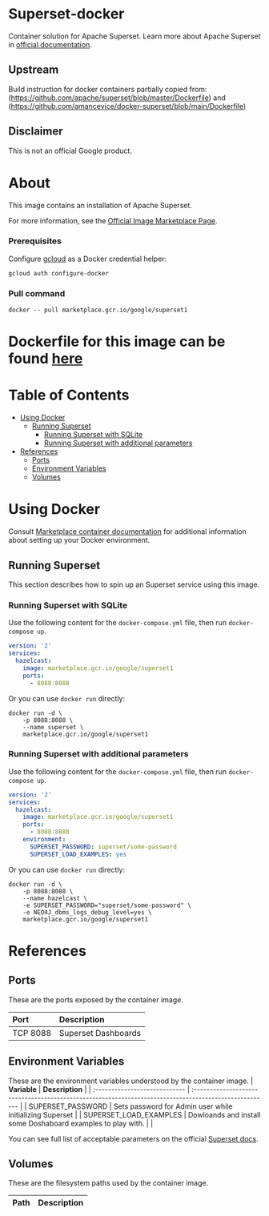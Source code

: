 # Superset-docker

Container solution for Apache Superset.
Learn more about Apache Superset in [official documentation](https://superset.apache.org/).

## Upstream

Build instruction for docker containers partially copied from:
(https://github.com/apache/superset/blob/master/Dockerfile)
and
(https://github.com/amancevice/docker-superset/blob/main/Dockerfile)

## Disclaimer

This is not an official Google product.

# <a name="about"></a>About

This image contains an installation of Apache Superset.

For more information, see the
[Official Image Marketplace Page](https://console.cloud.google.com/marketplace/product/google/superset1).

### Prerequisites

Configure [gcloud](https://cloud.google.com/sdk/gcloud/) as a Docker credential helper:

```shell
gcloud auth configure-docker
```
### Pull command

```shell
docker -- pull marketplace.gcr.io/google/superset1
```
Dockerfile for this image can be found [here](https://github.com/GoogleCloudPlatform/click-to-deploy/tree/master/docker/Superset/1/debian11/1.5/)
=======

# <a name="table-of-contents"></a>Table of Contents
* [Using Docker](#using-docker)
  * [Running Superset](#running-Superset-docker)
    * [Running Superset with SQLite](#Runnung-Superset-SQLite)
    * [Running Superset with additional parameters](#Running-Superset-with-additionlal-parameters)
* [References](#references)
  * [Ports](#references-ports)
  * [Environment Variables](#references-environment-variables)
  * [Volumes](#references-volumes)

# <a name="using-docker"></a>Using Docker

Consult [Marketplace container documentation](https://cloud.google.com/marketplace/docs/container-images)
for additional information about setting up your Docker environment.

## <a name="running-Superset-docker"></a>Running Superset

This section describes how to spin up an Superset service using this image.

### <a name="Runnung-Superset-SQLite"></a>Running Superset with SQLite

Use the following content for the `docker-compose.yml` file, then run `docker-compose up`.

```yaml
version: '2'
services:
  hazelcast:
    image: marketplace.gcr.io/google/superset1
    ports:
      - 8088:8088
```

Or you can use `docker run` directly:

```shell
docker run -d \
    -p 8088:8088 \
    --name superset \
    marketplace.gcr.io/google/superset1
```

### <a name="Running-Superset-with-additionlal-parametersr"></a>Running Superset with additional parameters

Use the following content for the `docker-compose.yml` file, then run `docker-compose up`.


```yaml
version: '2'
services:
  hazelcast:
    image: marketplace.gcr.io/google/superset1
    ports:
      - 8088:8088
    environment:
      SUPERSET_PASSWORD: superset/some-password
      SUPERSET_LOAD_EXAMPLES: yes            
```

Or you can use `docker run` directly:

```shell
docker run -d \
    -p 8088:8088 \
    --name hazelcast \
    -e SUPERSET_PASSWORD="superset/some-password" \
    -e NEO4J_dbms_logs_debug_level=yes \
    marketplace.gcr.io/google/superset1
```

# <a name="references"></a>References

## <a name="references-ports"></a>Ports

These are the ports exposed by the container image.

| **Port** | **Description**    |
| :------- | :----------------- |
| TCP 8088 | Superset Dashboards|

## <a name="references-environment-variables"></a>Environment Variables

These are the environment variables understood by the container image.
| **Variable**                  | **Description**                                                                                        |
| :---------------------------- | :----------------------------------------------------------------------------------------------------- |
| SUPERSET_PASSWORD     | Sets password for Admin user while initializing Superset  |
| SUPERSET_LOAD_EXAMPLES | Dowloands and install some Doshaboard examples to play with.              |
|

You can see full list of acceptable parameters on the official [Superset docs](https://superset.apache.org/docs/installation/configuring-superset/). 

## <a name="references-volumes"></a>Volumes

These are the filesystem paths used by the container image.

| **Path**             | **Description** |
| :------------------- | :-------------- |


